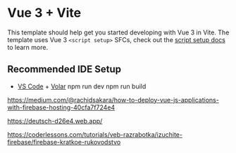 # Vue 3 + Vite

This template should help get you started developing with Vue 3 in Vite. The template uses Vue 3 `<script setup>` SFCs, check out the [script setup docs](https://v3.vuejs.org/api/sfc-script-setup.html#sfc-script-setup) to learn more.

## Recommended IDE Setup

- [VS Code](https://code.visualstudio.com/) + [Volar](https://marketplace.visualstudio.com/items?itemName=Vue.volar)
npm run dev
npm run build

<!-- ========== как хостить на firebase============= -->
https://medium.com/@rachidsakara/how-to-deploy-vue-js-applications-with-firebase-hosting-40cfa7f724e4

https://deutsch-d26e4.web.app/


https://coderlessons.com/tutorials/veb-razrabotka/izuchite-firebase/firebase-kratkoe-rukovodstvo